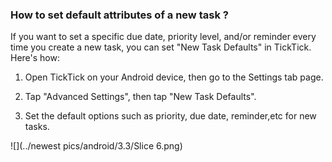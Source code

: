 ### How to set default attributes of a new task ?

If you want to set a specific due date, priority level, and/or reminder every time you create a new task, you can set "New Task Defaults" in TickTick. Here's how:

1. Open TickTick on your Android device, then go to the Settings tab page.

2. Tap "Advanced Settings", then tap "New Task Defaults".

3. Set the default options such as priority, due date, reminder,etc for new tasks.


![](../newest pics/android/3.3/Slice 6.png)